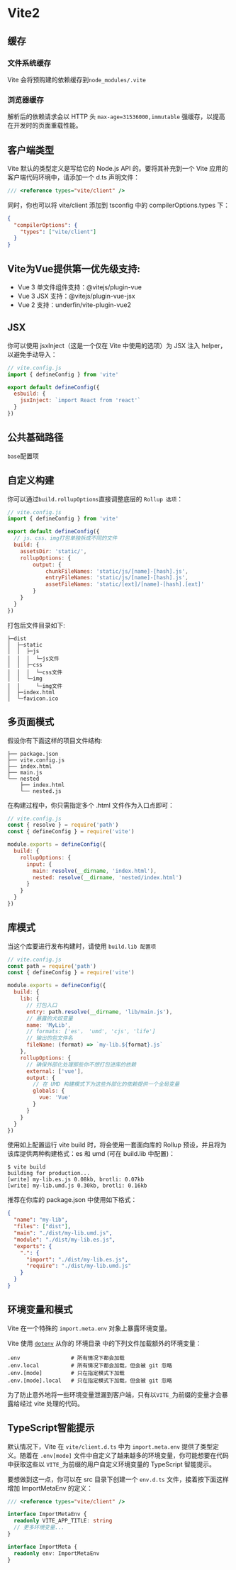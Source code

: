 # Vite2

## 缓存

### 文件系统缓存
Vite 会将预购建的依赖缓存到`node_modules/.vite`

### 浏览器缓存
解析后的依赖请求会以 HTTP 头 `max-age=31536000,immutable` 强缓存，以提高在开发时的页面重载性能。

## 客户端类型
Vite 默认的类型定义是写给它的 Node.js API 的。要将其补充到一个 Vite 应用的客户端代码环境中，请添加一个 d.ts 声明文件：

```ts
/// <reference types="vite/client" />
```
同时，你也可以将 vite/client 添加到 tsconfig 中的 compilerOptions.types 下：
```json
{
  "compilerOptions": {
    "types": ["vite/client"]
  }
}
```
## Vite为Vue提供第一优先级支持:
- Vue 3 单文件组件支持：@vitejs/plugin-vue
- Vue 3 JSX 支持：@vitejs/plugin-vue-jsx
- Vue 2 支持：underfin/vite-plugin-vue2

## JSX
你可以使用 jsxInject（这是一个仅在 Vite 中使用的选项）为 JSX 注入 helper，以避免手动导入：
```js
// vite.config.js
import { defineConfig } from 'vite'

export default defineConfig({
  esbuild: {
    jsxInject: `import React from 'react'`
  }
})
```

## 公共基础路径
`base`配置项

## 自定义构建
你可以通过`build.rollupOptions`直接调整底层的 `Rollup 选项`：
```js
// vite.config.js 
import { defineConfig } from 'vite'

export default defineConfig({
  // js、css、img打包单独拆成不同的文件
  build: {
    assetsDir: 'static/',
    rollupOptions: {
        output: {
            chunkFileNames: 'static/js/[name]-[hash].js',
            entryFileNames: 'static/js/[name]-[hash].js',
            assetFileNames: 'static/[ext]/[name]-[hash].[ext]'
        }
    }
  }
})
```

打包后文件目录如下:
```
├─dist                              
│  ├─static
│  │  ├─js
│  │  │  └─js文件
│  │  ├─css
│  │  │  └─css文件
│  │  └─img
│  │     └─img文件
│  ├─index.html
│  └─favicon.ico
```


## 多页面模式
假设你有下面这样的项目文件结构:
```
├── package.json
├── vite.config.js
├── index.html
├── main.js
└── nested
    ├── index.html
    └── nested.js
```

在构建过程中，你只需指定多个 .html 文件作为入口点即可：

```js
// vite.config.js
const { resolve } = require('path')
const { defineConfig } = require('vite')

module.exports = defineConfig({
  build: {
    rollupOptions: {
      input: {
        main: resolve(__dirname, 'index.html'),
        nested: resolve(__dirname, 'nested/index.html')
      }
    }
  }
})
```

## 库模式

当这个库要进行发布构建时，请使用 `build.lib 配置项`

```js
// vite.config.js
const path = require('path')
const { defineConfig } = require('vite')

module.exports = defineConfig({
  build: {
    lib: {
      // 打包入口 
      entry: path.resolve(__dirname, 'lib/main.js'),
      // 暴露的犬奴变量
      name: 'MyLib',
      // formats: ['es'， 'umd', 'cjs', 'life']
      // 输出的包文件名
      fileName: (format) => `my-lib.${format}.js`
    },
    rollupOptions: {
      // 确保外部化处理那些你不想打包进库的依赖
      external: ['vue'],
      output: {
        // 在 UMD 构建模式下为这些外部化的依赖提供一个全局变量
        globals: {
          vue: 'Vue'
        }
      }
    }
  }
})
```

使用如上配置运行 vite build 时，将会使用一套面向库的 Rollup 预设，并且将为该库提供两种构建格式：es 和 umd (可在 build.lib 中配置)：

```
$ vite build
building for production...
[write] my-lib.es.js 0.08kb, brotli: 0.07kb
[write] my-lib.umd.js 0.30kb, brotli: 0.16kb
```

推荐在你库的 package.json 中使用如下格式：
```json
{
  "name": "my-lib",
  "files": ["dist"],
  "main": "./dist/my-lib.umd.js",
  "module": "./dist/my-lib.es.js",
  "exports": {
    ".": {
      "import": "./dist/my-lib.es.js",
      "require": "./dist/my-lib.umd.js"
    }
  }
}
```

## 环境变量和模式
Vite 在一个特殊的 `import.meta.env` 对象上暴露环境变量。

Vite 使用 [`dotenv`](https://github.com/motdotla/dotenv) 从你的 环境目录 中的下列文件加载额外的环境变量：
```
.env                # 所有情况下都会加载
.env.local          # 所有情况下都会加载，但会被 git 忽略
.env.[mode]         # 只在指定模式下加载
.env.[mode].local   # 只在指定模式下加载，但会被 git 忽略
```

为了防止意外地将一些环境变量泄漏到客户端，只有以`VITE_`为前缀的变量才会暴露给经过 vite 处理的代码。

## TypeScript智能提示
默认情况下，Vite 在 `vite/client.d.ts` 中为 `import.meta.env` 提供了类型定义。随着在 `.env[mode]` 文件中自定义了越来越多的环境变量，你可能想要在代码中获取这些以 `VITE_`为前缀的用户自定义环境变量的 TypeScript 智能提示。

要想做到这一点，你可以在 src 目录下创建一个 `env.d.ts` 文件，接着按下面这样增加 ImportMetaEnv 的定义：
```ts
/// <reference types="vite/client" />

interface ImportMetaEnv {
  readonly VITE_APP_TITLE: string
  // 更多环境变量...
}

interface ImportMeta {
  readonly env: ImportMetaEnv
}
```